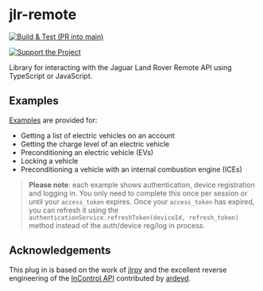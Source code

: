 # jlr-remote

[![Build & Test (PR into main)](https://github.com/WonkiDonk/jlr-remote/actions/workflows/node.js.yml/badge.svg)](https://github.com/WonkiDonk/jlr-remote/actions/workflows/node.js.yml)

[![Support the Project](https://liberapay.com/assets/widgets/donate.svg)](https://liberapay.com/william-cowell/donate)

Library for interacting with the Jaguar Land Rover Remote API using TypeScript or JavaScript.

## Examples

[Examples](/src/Examples/index.ts) are provided for:

- Getting a list of electric vehicles on an account
- Getting the charge level of an electric vehicle
- Preconditioning an electric vehicle (EVs)
- Locking a vehicle
- Preconditioning a vehicle with an internal combustion engine (ICEs)

> **Please note**: each example shows authentication, device registration and logging in. You only need to complete this once per session or until your `access_token` expires. Once your `access_token` has expired, you can refresh it using the `authenticationService.refreshToken(deviceId, refresh_token)` method instead of the auth/device reg/log in process.

## Acknowledgements

This plug in is based on the work of [jlrpy](https://github.com/ardevd/jlrpy) and the excellent
reverse engineering of the [InControl API](https://documenter.getpostman.com/view/6250319/RznBMzqo)
contributed by [ardevd](https://github.com/ardevd).
